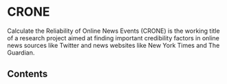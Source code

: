 # CRONE
Calculate the Reliability of Online News Events (CRONE) is the working title of a research project aimed at finding important credibility factors in online news sources like Twitter and news websites like New York Times and The Guardian.

## Contents



